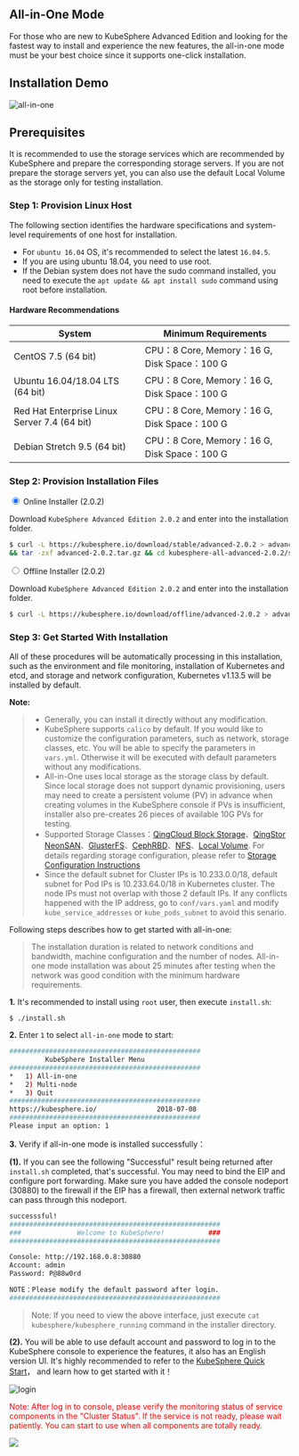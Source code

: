 ## All-in-One Mode 
 
For those who are new to KubeSphere Advanced Edition and looking for the fastest way to install and experience the new features, the all-in-one mode must be your best choice since it supports one-click installation. 

## Installation Demo

![all-in-one](https://pek3b.qingstor.com/kubesphere-docs/png/kubesphere-allinone.gif)

## Prerequisites

It is recommended to use the storage services which are recommended by KubeSphere and prepare the corresponding storage servers. If you are not prepare the storage servers yet, you can also use the default Local Volume as the storage only for testing installation.

### Step 1: Provision Linux Host

The following section identifies the hardware specifications and system-level requirements of one host for installation. 

- For `ubuntu 16.04` OS, it's recommended to select the latest `16.04.5`.
- If you are using ubuntu 18.04, you need to use root.
- If the Debian system does not have the sudo command installed, you need to execute the `apt update && apt install sudo` command using root before installation.

#### Hardware Recommendations

| System  | Minimum Requirements | 
| ------- | ----------- | 
| CentOS 7.5 (64 bit)         | CPU：8 Core,  Memory：16 G, Disk Space：100 G | 
| Ubuntu 16.04/18.04 LTS (64 bit)   | CPU：8 Core,  Memory：16 G, Disk Space：100 G |
| Red Hat Enterprise Linux Server 7.4 (64 bit) | CPU：8 Core,  Memory：16 G, Disk Space：100 G | 
|Debian Stretch 9.5 (64 bit)| CPU：8 Core,  Memory：16 G, Disk Space：100 G | 

### Step 2: Provision Installation Files

<div class="md-tabs">
<input type="radio" name="tabs" id="stable" checked="checked">
<label for="stable">Online Installer (2.0.2)</label>
<span class="md-tab">

Download `KubeSphere Advanced Edition 2.0.2` and enter into the installation folder.

```bash
$ curl -L https://kubesphere.io/download/stable/advanced-2.0.2 > advanced-2.0.2.tar.gz \
&& tar -zxf advanced-2.0.2.tar.gz && cd kubesphere-all-advanced-2.0.2/scripts
```
 
</span>
<input type="radio" name="tabs" id="offline">
<label for="offline">Offline Installer (2.0.2)</label>
<span class="md-tab">

Download `KubeSphere Advanced Edition 2.0.2` and enter into the installation folder.

```bash
$ curl -L https://kubesphere.io/download/offline/advanced-2.0.2 > advanced-2.0.2.tar.gz && tar -zxf advanced-2.0.2.tar.gz && cd kubesphere-all-advanced-2.0.2/scripts
```

</span>
</div>

### Step 3: Get Started With Installation

All of these procedures will be automatically processing in this installation, such as the environment and file monitoring, installation of Kubernetes and etcd, and storage and network configuration, Kubernetes v1.13.5 will be installed by default. 

**Note:**

> - Generally, you can install it directly without any modification.
> - KubeSphere supports `calico` by default. If you would like to customize the configuration parameters, such as network, storage classes, etc. You will be able to specify the parameters in `vars.yml`. Otherwise it will be executed with default parameters without any modifications.
> - All-in-One uses local storage as the storage class by default. Since local storage does not support dynamic provisioning, users may need to create a persistent volume (PV) in advance when creating volumes in the KubeSphere console if PVs is insufficient, installer also pre-creates 26 pieces of available 10G PVs for testing.
> - Supported Storage Classes：[QingCloud Block Storage](https://www.qingcloud.com/products/volume/)、[QingStor NeonSAN](https://docs.qingcloud.com/product/storage/volume/super_high_performance_shared_volume/)、[GlusterFS](https://www.gluster.org/)、[CephRBD](https://ceph.com/)、[NFS](https://kubernetes.io/docs/concepts/storage/volumes/#nfs)、[Local Volume](https://kubernetes.io/docs/concepts/storage/volumes/#local). For details regarding storage configuration, please refer to [Storage Configuration Instructions](/docs/advanced-v2.0/zh-CN/installation/storage-configuration/)
> - Since the default subnet for Cluster IPs is 10.233.0.0/18, default subnet for Pod IPs is 10.233.64.0/18 in Kubernetes cluster. The node IPs must not overlap with those 2 default IPs. If any conflicts happened with the IP address, go to `conf/vars.yaml` and modify `kube_service_addresses` or `kube_pods_subnet` to avoid this senario.

Following steps describes how to get started with all-in-one:

> The installation duration is related to network conditions and bandwidth, machine configuration and the number of nodes. All-in-one mode installation was about 25 minutes after testing when the network was good condition with the minimum hardware requirements.

**1.** It's recommended to install using `root` user, then execute `install.sh`:

```
$ ./install.sh
```

**2.** Enter `1` to select `all-in-one` mode to start:

```bash
################################################
         KubeSphere Installer Menu
################################################
*   1) All-in-one
*   2) Multi-node
*   3) Quit
################################################
https://kubesphere.io/               2018-07-08
################################################
Please input an option: 1
```

**3.** Verify if all-in-one mode is installed successfully：

**(1).** If you can see the following "Successful" result being returned after `install.sh` completed, that's successful. You may need to bind the EIP and configure port forwarding. Make sure you have added the console nodeport (30880) to the firewall if the EIP has a firewall, then external network traffic can pass through this nodeport.

```bash
successsful!
#####################################################
###              Welcome to KubeSphere!           ###
#####################################################

Console: http://192.168.0.8:30880
Account: admin
Password: P@88w0rd 

NOTE：Please modify the default password after login.
#####################################################
```

> Note: If you need to view the above interface, just execute `cat kubesphere/kubesphere_running` command in the installer directory.

**(2).** You will be able to use default account and password to log in to the KubeSphere console to experience the features, it also has an English version UI. It's highly recommended to refer to the [KubeSphere Quick Start](/docs/advanced-v2.0/zh-CN/quick-start/quick-start-guide/)， and learn how to get started with it！

![login](/login-page-en.png)

<font color=red>Note: After log in to console, please verify the monitoring status of service components in the "Cluster Status". If the service is not ready, please wait patiently. You can start to use when all components are totally ready.</font>

![](https://pek3b.qingstor.com/kubesphere-docs/png/20190519013347.png)